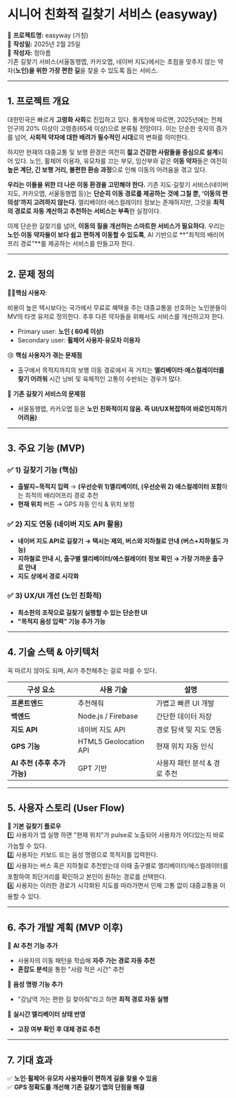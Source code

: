 # 시니어 친화적 길찾기 서비스 (easyway)

📍 **프로젝트명:** easyway (가칭)  
📍 **작성일:** 2025년 2월 25일  
📍 **작성자:** 정아름  
기존 길찾기 서비스(서울동행맵, 카카오맵, 네이버 지도)에서는 초점을 맞추지 않는 약자(**노인)을 위한 가장 편한 길**을 찾을 수 있도록 돕는 서비스.

---

## **1\. 프로젝트 개요**

대한민국은 빠르게 **고령화 사회**로 진입하고 있다. 통계청에 따르면, 2025년에는 전체 인구의 20% 이상이 고령층(65세 이상)으로 분류될 전망이다. 이는 단순한 숫자의 증가를 넘어, **사회적 약자에 대한 배려가 필수적인 시대**로의 변화를 의미한다.

하지만 현재의 대중교통 및 보행 환경은 여전히 **젊고 건강한 사람들을 중심으로 설계**되어 있다. 노인, 휠체어 이용자, 유모차를 끄는 부모, 임산부와 같은 **이동 약자**들은 여전히 **높은 계단, 긴 보행 거리, 불편한 환승 과정**으로 인해 이동의 어려움을 겪고 있다.

**우리는 이들을 위한 더 나은 이동 환경을 고민해야 한다.** 기존 지도·길찾기 서비스(네이버 지도, 카카오맵, 서울동행맵 등)는 **단순히 이동 경로를 제공하는 것에 그칠 뿐, ‘이동의 편의성’까지 고려하지 않는다.** 엘리베이터·에스컬레이터 정보는 존재하지만, 그것을 **최적의 경로로 자동 계산하고 추천하는 서비스는 부족**한 실정이다.

이제 단순한 길찾기를 넘어, **이동의 질을 개선하는 스마트한 서비스가 필요하다.** 우리는 **노인·이동 약자들이 보다 쉽고 편하게 이동할 수 있도록**, AI 기반으로 \*\*"최적의 배리어프리 경로"\*\*를 제공하는 서비스를 만들고자 한다.

---

## **2\. 문제 정의** 

**👴🏻핵심 사용자**: 

비용이 높은 택시보다는 국가에서 무료로 혜택을 주는 대중교통을 선호하는 노인분들이 MV의 타겟 유저로 정의한다. 추후 다른 약자들을 위해서도 서비스를 개선하고자 한다.

* Primary user: **노인 ( 60세 이상)**   
* Secondary user: **휠체어 사용자·유모차 이용자**

😢 **핵심 사용자가 겪는 문제점**

* 출구에서 목적지까지의 보행 이동 경로에서 꼭 거치는 **엘리베이터·에스컬레이터를 찾기 어려워** 시간 낭비 및 육체적인 고통이 수반되는 경우가 많다.

🚨 **기존 길찾기 서비스의 문제점**

* 서울동행맵, 카카오맵 등은 **노인 친화적이지 않음. 즉 UI/UX복잡하여 바로인지하기어려움)**

---

## **3\. 주요 기능 (MVP)**

### **✅ 1\) 길찾기 기능 (핵심)**

* **출발지\~목적지 입력** → **(우선순위 1)엘리베이터, (우선순위 2\) 에스컬레이터 포함**하는 최적의 배리어프리 경로 추천  
* **현재 위치** 버튼 → GPS 자동 인식 & 위치 보정

### **✅ 2\) 지도 연동 (네이버 지도 API 활용)**

* **네이버 지도 API로 길찾기** **→ 택시는 제외, 버스와 지하철로 안내 (버스+지하철도 가능)**  
* **지하철로 안내 시, 출구별 엘리베이터/에스컬레이터 정보 확인 → 가장 가까운 출구로 안내**  
* **지도 상에서 경로 시각화**

### **✅ 3\) UX/UI 개선 (노인 친화적)**

* **최소한의 조작으로 길찾기 실행할 수 있는 단순한 UI**  
* **"목적지 음성 입력" 기능 추가 가능**

---

## **4\. 기술 스택 & 아키텍처**

꼭 따르지 않아도 되며, AI가 추천해추는 걸로 따를 수 있다.

| 구성 요소 | 사용 기술 | 설명 |
| ----- | ----- | ----- |
| **프론트엔드** | 추천해줘 | 가볍고 빠른 UI 개발 |
| **백엔드** | Node.js / Firebase | 간단한 데이터 저장 |
| **지도 API** | 네이버 지도 API | 경로 탐색 및 지도 연동 |
| **GPS 기능** | HTML5 Geolocation API | 현재 위치 자동 인식 |
| **AI 추천 (추후 추가 가능)** | GPT 기반 | 사용자 패턴 분석 & 경로 추천 |

---

## **5\. 사용자 스토리 (User Flow)**

**📍 기본 길찾기 플로우**  
1️⃣ 사용자가 앱 실행 하면 "현재 위치"가 pulse로 노출되어 사용자가 어디있는지 바로 가늠할 수 있다.  
2️⃣ 사용자는 키보드 또는 음성 명령으로 목적지를 입력한다.  
3️⃣ 사용자는 버스 혹은 지하철로 추천받는데 이때 출구별로 엘리베이터/에스컬레이터를 포함하여 최단거리를 확인하고 본인이 원하는 경로를 선택한다.  
4️⃣ 사용자는 이러한 경로가 시각화된 지도를 따라가면서 인체 고통 없이 대중교통을 이용할 수 있다.

---

## **6\. 추가 개발 계획 (MVP 이후)**

🚀 **AI 추천 기능 추가**

* 사용자의 이동 패턴을 학습해 **자주 가는 경로 자동 추천**  
* **혼잡도 분석**을 통한 "사람 적은 시간" 추천

🚀 **음성 명령 기능 추가**

* "강남역 가는 편한 길 찾아줘"라고 하면 **최적 경로 자동 실행**

🚀 **실시간 엘리베이터 상태 반영**

* **고장 여부 확인 후 대체 경로 추천**

---

## **7\. 기대 효과**

✅ **노인·휠체어·유모차 사용자들이 편하게 길을 찾을 수 있음**  
✅ **GPS 정확도를 개선해 기존 길찾기 앱의 단점을 해결**

